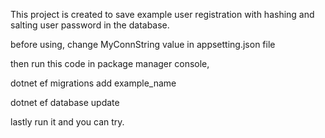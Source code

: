  This project is created to save example user registration with hashing and salting user password in the database.
 
 before using, change MyConnString value in appsetting.json file
 
 then run this code in package manager console,
 
 dotnet ef migrations add example_name
 
 dotnet ef database update
 
 lastly run it and you can try.
 
